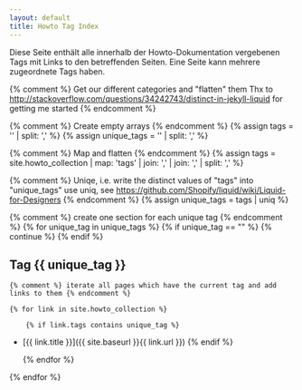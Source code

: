 ```yaml
---
layout: default
title: Howto Tag Index
---
```


Diese Seite enthält alle innerhalb der Howto-Dokumentation vergebenen Tags mit Links to den betreffenden Seiten.
Eine Seite kann mehrere zugeordnete Tags haben.

{% comment %}
Get our different categories and "flatten" them
Thx to http://stackoverflow.com/questions/34242743/distinct-in-jekyll-liquid for getting me started
{% endcomment %}

{% comment %} Create empty arrays {% endcomment %}
{% assign tags = '' | split: ',' %}
{% assign unique_tags = '' | split: ',' %}

{% comment %} 
Map and flatten 
{% endcomment %}
{% assign tags =  site.howto_collection | map: 'tags' | join: ',' | join: ',' | split: ',' %}

{% comment %} Uniqe, i.e. write the distinct values of "tags" into "unique_tags" 
use uniq, see https://github.com/Shopify/liquid/wiki/Liquid-for-Designers
{% endcomment %}
{% assign unique_tags = tags | uniq %}

{% comment %} create one section for each unique tag {% endcomment %}
{% for unique_tag in unique_tags %}
	{% if unique_tag == "" %}
		{% continue %}
	{% endif %}
## Tag {{ unique_tag }}

	{% comment %} iterate all pages which have the current tag and add links to them {% endcomment %}
	
	{% for link in site.howto_collection %}

		{% if link.tags contains unique_tag %}
 * [{{ link.title }}]({{ site.baseurl }}{{ link.url }})
		{% endif %}

	{% endfor %}

{% endfor %}


	
	
